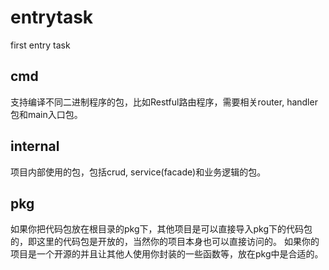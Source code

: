 # entrytask
first entry task

## cmd
支持编译不同二进制程序的包，比如Restful路由程序，需要相关router, handler包和main入口包。

## internal
项目内部使用的包，包括crud, service(facade)和业务逻辑的包。


## pkg
如果你把代码包放在根目录的pkg下，其他项目是可以直接导入pkg下的代码包的，即这里的代码包是开放的，当然你的项目本身也可以直接访问的。
如果你的项目是一个开源的并且让其他人使用你封装的一些函数等，放在pkg中是合适的。
